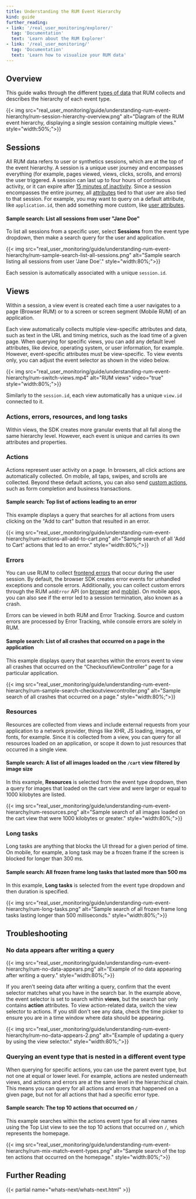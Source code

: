 ```yaml
---
title: Understanding the RUM Event Hierarchy
kind: guide
further_reading:
- link: '/real_user_monitoring/explorer/'
  tag: 'Documentation'
  text: 'Learn about the RUM Explorer'
- link: '/real_user_monitoring/'
  tag: 'Documentation'
  text: 'Learn how to visualize your RUM data'
---
```


## Overview

This guide walks through the different [types of data][1] that RUM collects and describes the hierarchy of each event type. 

{{< img src="real_user_monitoring/guide/understanding-rum-event-hierarchy/rum-session-hierarchy-overview.png" alt="Diagram of the RUM event hierarchy, displaying a single session containing multiple views." style="width:50%;">}}

## Sessions
All RUM data refers to user or synthetics sessions, which are at the top of the event hierarchy. A session is a unique user journey and encompasses everything (for example, pages viewed, views, clicks, scrolls, and errors) the user triggered. A session can last up to four hours of continuous activity, or it can expire after [15 minutes of inactivity][2]. Since a session encompasses the entire journey, all [attributes][3] tied to that user are also tied to that session. For example, you may want to query on a default attribute, like `application.id`, then add something more custom, like [user attributes][4].

#### Sample search: List all sessions from user "Jane Doe"

To list all sessions from a specific user, select **Sessions** from the event type dropdown, then make a search query for the user and application.

{{< img src="real_user_monitoring/guide/understanding-rum-event-hierarchy/rum-sample-search-list-all-sessions.png" alt="Sample search listing all sessions from user 'Jane Doe'." style="width:80%;">}}

Each session is automatically associated with a unique `session.id`.

## Views
Within a session, a view event is created each time a user navigates to a page (Browser RUM) or to a screen or screen segment (Mobile RUM) of an application. 

Each view automatically collects multiple view-specific attributes and data, such as text in the URL and timing metrics, such as the load time of a given page. When querying for specific views, you can add any default level attributes, like device, operating system, or user information, for example. However, event-specific attributes must be view-specific. To view events only, you can adjust the event selector as shown in the video below.

{{< img src="real_user_monitoring/guide/understanding-rum-event-hierarchy/rum-switch-views.mp4" alt="RUM views" video="true" style="width:80%;">}}

Similarly to the `session.id`, each view automatically has a unique `view.id` connected to it. 

### Actions, errors, resources, and long tasks

Within views, the SDK creates more granular events that all fall along the same hierarchy level. However, each event is unique and carries its own attributes and properties.

### Actions

Actions represent user activity on a page. In browsers, all click actions are automatically collected. On mobile, all taps, swipes, and scrolls are collected. Beyond these default actions, you can also send [custom actions][5], such as form completion and business transactions. 

#### Sample search: Top list of actions leading to an error

This example displays a query that searches for all actions from users clicking on the "Add to cart" button that resulted in an error.

{{< img src="real_user_monitoring/guide/understanding-rum-event-hierarchy/rum-actions-all-add-to-cart.png" alt="Sample search of all 'Add to Cart' actions that led to an error." style="width:80%;">}}

### Errors

You can use RUM to collect [frontend errors][6] that occur during the user session. By default, the browser SDK creates error events for unhandled exceptions and console errors. Additionally, you can collect custom errors through the RUM `addError` API (on [browser][7] and [mobile][8]). On mobile apps, you can also see if the error led to a session termination, also known as a crash.

Errors can be viewed in both RUM and Error Tracking. Source and custom errors are processed by Error Tracking, while console errors are solely in RUM.

#### Sample search: List of all crashes that occurred on a page in the application

This example displays query that searches within the errors event to view all crashes that occurred on the “CheckoutViewController” page for a particular application.

{{< img src="real_user_monitoring/guide/understanding-rum-event-hierarchy/rum-sample-search-checkoutviewcontroller.png" alt="Sample search of all crashes that occurred on a page." style="width:80%;">}}

### Resources
Resources are collected from views and include external requests from your application to a network provider, things like XHR, JS loading, images, or fonts, for example. Since it is collected from a view, you can query for all resources loaded on an application, or scope it down to just resources that occurred in a single view. 

#### Sample search: A list of all images loaded on the `/cart` view filtered by image size

In this example, **Resources** is selected from the event type dropdown, then a query for images that loaded on the cart view and were larger or equal to 1000 kilobytes are listed.

{{< img src="real_user_monitoring/guide/understanding-rum-event-hierarchy/rum-resources.png" alt="Sample search of all images loaded on the cart view that were 1000 kilobytes or greater." style="width:80%;">}}

### Long tasks
Long tasks are anything that blocks the UI thread for a given period of time. On mobile, for example, a long task may be a frozen frame if the screen is blocked for longer than 300 ms.

#### Sample search: All frozen frame long tasks that lasted more than 500 ms

In this example, **Long tasks** is selected from the event type dropdown and then duration is specified.

{{< img src="real_user_monitoring/guide/understanding-rum-event-hierarchy/rum-long-tasks.png" alt="Sample search of all frozen frame long tasks lasting longer than 500 milliseconds." style="width:80%;">}}

## Troubleshooting

### No data appears after writing a query

{{< img src="real_user_monitoring/guide/understanding-rum-event-hierarchy/rum-no-data-appears.png" alt="Example of no data appearing after writing a query." style="width:80%;">}}

If you aren't seeing data after writing a query, confirm that the event selector matches what you have in the search bar. In the example above, the event selector is set to search within **views**, but the search bar only contains  **action** attributes. To view action-related data, switch the view selector to actions. If you still don't see any data, check the time picker to ensure you are in a time window where data should be appearing.

{{< img src="real_user_monitoring/guide/understanding-rum-event-hierarchy/rum-no-data-appears-2.png" alt="Example of updating a query by using the view selector." style="width:80%;">}}

### Querying an event type that is nested in a different event type 

When querying for specific actions, you can use the parent event type, but not one at equal or lower level. For example, actions are nested underneath views, and actions and errors are at the same level in the hierarchical chain. This means you can query for all actions and errors that happened on a given page, but not for all actions that had a specific error type.

#### Sample search: The top 10 actions that occurred on `/`

This example searches within the actions event type for all view names using the Top List view to see the top 10 actions that occurred on `/`, which represents the homepage.

{{< img src="real_user_monitoring/guide/understanding-rum-event-hierarchy/rum-mix-match-event-types.png" alt="Sample search of the top ten actions that occurred on the homepage." style="width:80%;">}}

## Further Reading

{{< partial name="whats-next/whats-next.html" >}}

[1]: /real_user_monitoring/browser/data_collected
[2]: /account_management/billing/rum/#when-does-a-session-expire
[3]: /real_user_monitoring/browser/data_collected/#event-specific-metrics-and-attributes
[4]: /real_user_monitoring/browser/data_collected/#user-attributes
[5]: /real_user_monitoring/guide/send-rum-custom-actions/?tab=npm
[6]: /real_user_monitoring/browser/collecting_browser_errors/?tab=npm
[7]: /real_user_monitoring/browser/collecting_browser_errors/?tab=npm#collect-errors-manually
[8]: /real_user_monitoring/ios/advanced_configuration/?tab=swift#custom-errors
